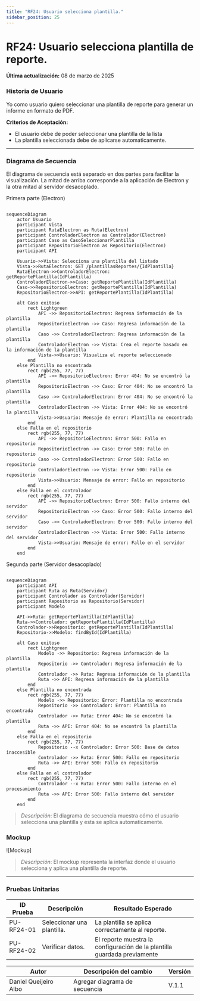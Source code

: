 ```yaml
---
title: "RF24: Usuario selecciona plantilla."  
sidebar_position: 25
---
```


# RF24: Usuario selecciona plantilla de reporte.

**Última actualización:** 08 de marzo de 2025

### Historia de Usuario

Yo como usuario quiero seleccionar una plantilla de reporte para generar un informe en formato de PDF.

  **Criterios de Aceptación:**
  - El usuario debe de poder seleccionar una plantilla de la lista
  - La plantilla seleccionada debe de aplicarse automaticamente. 

---

### Diagrama de Secuencia
El diagrama de secuencia está separado en dos partes para facilitar la visualización. La mitad de arriba corresponde a la aplicación de Electron y la otra mitad al servidor desacoplado.

Primera parte (Electron)
``` mermaid

sequenceDiagram
    actor Usuario
    participant Vista
    participant RutaElectron as Ruta(Electron)
    participant ControladorElectron as Controlador(Electron)
    participant Caso as CasoSeleccionarPlantilla
    participant RepositorioElectron as Repositorio(Electron)
    participant API

    Usuario->>Vista: Selecciona una plantilla del listado
    Vista->>RutaElectron: GET /plantillasReportes/{IdPlantilla}
    RutaElectron->>ControladorElectron: getReportePlantilla(IdPlantilla)
    ControladorElectron->>Caso: getReportePlantilla(IdPlantilla)
    Caso->>RepositorioElectron: getReportePlantilla(IdPlantilla)
    RepositorioElectron->>API: getReportePlantilla(IdPlantilla)

    alt Caso exitoso
        rect Lightgreen
            API ->> RepositorioElectron: Regresa información de la plantilla
            RepositorioElectron ->> Caso: Regresa información de la plantilla
            Caso ->> ControladorElectron: Regresa información de la plantilla
            ControladorElectron ->> Vista: Crea el reporte basado en la información de la plantilla
            Vista->>Usuario: Visualiza el reporte seleccionado
        end
    else Plantilla no encontrada
        rect rgb(255, 77, 77)
            API ->> RepositorioElectron: Error 404: No se encontró la plantilla
            RepositorioElectron ->> Caso: Error 404: No se encontró la plantilla
            Caso ->> ControladorElectron: Error 404: No se encontró la plantilla
            ControladorElectron ->> Vista: Error 404: No se encontró la plantilla
            Vista->>Usuario: Mensaje de error: Plantilla no encontrada
        end
    else Falla en el repositorio
        rect rgb(255, 77, 77)
            API ->> RepositorioElectron: Error 500: Fallo en repositorio
            RepositorioElectron ->> Caso: Error 500: Fallo en repositorio
            Caso ->> ControladorElectron: Error 500: Fallo en repositorio
            ControladorElectron ->> Vista: Error 500: Fallo en repositorio
            Vista->>Usuario: Mensaje de error: Fallo en repositorio
        end
    else Falla en el controlador
        rect rgb(255, 77, 77)
            API ->> RepositorioElectron: Error 500: Fallo interno del servidor
            RepositorioElectron ->> Caso: Error 500: Fallo interno del servidor
            Caso ->> ControladorElectron: Error 500: Fallo interno del servidor
            ControladorElectron ->> Vista: Error 500: Fallo interno del servidor
            Vista->>Usuario: Mensaje de error: Fallo en el servidor
        end
    end
```
Segunda parte (Servidor desacoplado)
```mermaid

sequenceDiagram
    participant API
    participant Ruta as Ruta(Servidor)
    participant Controlador as Controlador(Servidor)
    participant Repositorio as Repositorio(Servidor)
    participant Modelo

    API->>Ruta: getReportePlantilla(IdPlantilla)
    Ruta->>Controlador: getReportePlantilla(IdPlantilla)
    Controlador->>Repositorio: getReportePlantilla(IdPlantilla)
    Repositorio->>Modelo: findById(IdPlantilla)

    alt Caso exitoso
        rect Lightgreen
            Modelo ->> Repositorio: Regresa información de la plantilla
            Repositorio ->> Controlador: Regresa información de la plantilla
            Controlador ->> Ruta: Regresa información de la plantilla
            Ruta ->> API: Regresa información de la plantilla
        end
    else Plantilla no encontrada
        rect rgb(255, 77, 77)
            Modelo ->> Repositorio: Error: Plantilla no encontrada
            Repositorio ->> Controlador: Error: Plantilla no encontrada
            Controlador ->> Ruta: Error 404: No se encontró la plantilla
            Ruta ->> API: Error 404: No se encontró la plantilla
        end
    else Falla en el repositorio
        rect rgb(255, 77, 77)
            Repositorio --x Controlador: Error 500: Base de datos inaccesible
            Controlador ->> Ruta: Error 500: Fallo en repositorio
            Ruta ->> API: Error 500: Fallo en repositorio
        end
    else Falla en el controlador
        rect rgb(255, 77, 77)
            Controlador --x Ruta: Error 500: Fallo interno en el procesamiento
            Ruta ->> API: Error 500: Fallo interno del servidor
        end
    end
```

> *Descripción*: El diagrama de secuencia muestra cómo el usuario selecciona una plantilla y esta se aplica automaticamente.

### Mockup

![Mockup]

> *Descripción*: El mockup representa la interfaz donde el usuario selecciona y aplica una plantilla de reporte. 

---

### Pruebas Unitarias 
| ID Prueba | Descripción | Resultado Esperado |
|-----------|-------------|--------------------|
|PU-RF24-01|Seleccionar una plantilla.|La plantilla se aplica correctamente al reporte.|
|PU-RF24-02|Verificar datos.|El reporte muestra la configuración de la plantilla guardada previamente|

| Autor | Descripción del cambio | Versión |
|---------|-------------------------|---------|
| Daniel Queijeiro Albo | Agregar diagrama de secuencia | V.1.1 |